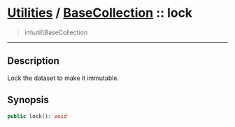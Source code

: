 # [Utilities](util.md) / [BaseCollection](util-BaseCollection.md) :: lock
 > im\util\BaseCollection
____

## Description
Lock the dataset to make it immutable.

## Synopsis
```php
public lock(): void
```
